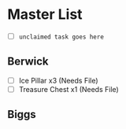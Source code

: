# Master List

- [ ] `unclaimed task goes here`

## Berwick
- [ ] Ice Pillar x3 (Needs File)
- [ ] Treasure Chest x1 (Needs File)

## Biggs
